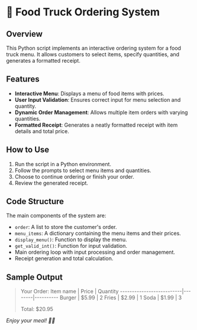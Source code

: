 # 🍔 Food Truck Ordering System

## Overview

This Python script implements an interactive ordering system for a food truck menu. It allows customers to select items, specify quantities, and generates a formatted receipt.

## Features

- **Interactive Menu**: Displays a menu of food items with prices.
- **User Input Validation**: Ensures correct input for menu selection and quantity.
- **Dynamic Order Management**: Allows multiple item orders with varying quantities.
- **Formatted Receipt**: Generates a neatly formatted receipt with item details and total price.

## How to Use

1. Run the script in a Python environment.
2. Follow the prompts to select menu items and quantities.
3. Choose to continue ordering or finish your order.
4. Review the generated receipt.

## Code Structure

The main components of the system are:

- `order`: A list to store the customer's order.
- `menu_items`: A dictionary containing the menu items and their prices.
- `display_menu()`: Function to display the menu.
- `get_valid_int()`: Function for input validation.
- Main ordering loop with input processing and order management.
- Receipt generation and total calculation.

## Sample Output

> Your Order:
> Item name                 | Price  | Quantity
> --------------------------|--------|----------
> Burger                    | $5.99  | 2
> Fries                     | $2.99  | 1
> Soda                      | $1.99  | 3
> 
> Total: $20.95


*Enjoy your meal! 🌮🥤*
